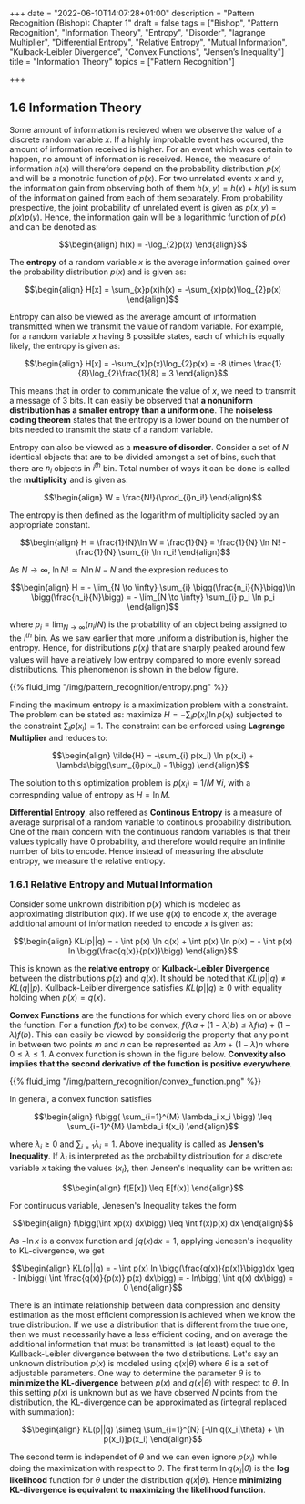 +++
date = "2022-06-10T14:07:28+01:00"
description = "Pattern Recognition (Bishop): Chapter 1"
draft = false
tags = ["Bishop", "Pattern Recognition", "Information Theory", "Entropy", "Disorder", "lagrange Multiplier", "Differential Entropy", "Relative Entropy", "Mutual Information", "Kulback-Leibler Divergence", "Convex Functions", "Jensen’s Inequality"]
title = "Information Theory"
topics = ["Pattern Recognition"]

+++

## 1.6 Information Theory

Some amount of information is recieved when we observe the value of a discrete random variable $x$. If a highly improbable event has occured, the amount of information received is higher. For an event which was certain to happen, no amount of information is received. Hence, the measure of information $h(x)$ will therefore depend on the probability distribution $p(x)$ and will be a monotnic function of $p(x)$. For two unrelated events $x$ and $y$, the information gain from observing both of them $h(x,y) = h(x) + h(y)$ is sum of the information gained from each of them separately. From probability prespective, the joint probability of unrelated event is given as $p(x,y) = p(x)p(y)$. Hence, the information gain will be a logarithmic function of $p(x)$ and can be denoted as:

$$\begin{align}
h(x) = -\log_{2}p(x)
\end{align}$$

The <b>entropy</b> of a random variable $x$ is the average information gained over the probability distribution $p(x)$ and is given as:

$$\begin{align}
H[x] = \sum_{x}p(x)h(x) = -\sum_{x}p(x)\log_{2}p(x)
\end{align}$$

Entropy can also be viewed as the average amount of information transmitted when we transmit the value of random variable. For example, for a random variable $x$ having $8$ possible states, each of which is equally likely, the entropy is given as:

$$\begin{align}
H[x] = -\sum_{x}p(x)\log_{2}p(x) = -8 \times \frac{1}{8}\log_{2}\frac{1}{8} = 3
\end{align}$$

This means that in order to communicate the value of $x$, we need to transmit a message of $3$ bits. It can easily be observed that <b>a nonuniform distribution has a smaller entropy than a uniform one</b>. The <b>noiseless coding theorem</b> states that the entropy is a lower bound on the number of bits needed to transmit the state of a random variable.

Entropy can also be viewed as a <b>measure of disorder</b>. Consider a set of $N$ identical objects that are to be divided amongst a set of bins, such that there are $n_i$ objects in $i^{th}$ bin. Total number of ways it can be done is called the <b>multiplicity</b> and is given as:

$$\begin{align}
W = \frac{N!}{\prod_{i}n_i!}
\end{align}$$

The entropy is then defined as the logarithm of multiplicity sacled by an appropriate constant.

$$\begin{align}
H = \frac{1}{N}\ln W = \frac{1}{N} = \frac{1}{N} \ln N! - \frac{1}{N} \sum_{i} \ln n_i! 
\end{align}$$

As $N \to \infty$, $\ln N! \simeq N \ln N - N$ and the expresion reduces to

$$\begin{align}
H = - \lim_{N \to \infty} \sum_{i} \bigg(\frac{n_i}{N}\bigg)\ln \bigg(\frac{n_i}{N}\bigg) = - \lim_{N \to \infty} \sum_{i} p_i \ln p_i
\end{align}$$

where $p_i = \lim_{N \to \infty}(n_i/N)$ is the probability of an object being assigned to the $i^{th}$ bin. As we saw earlier that more uniform a distribution is, higher the entropy. Hence, for distributions $p(x_i)$ that are sharply peaked around few values will have a relatively low entrpy compared to more evenly spread distributions. This phenomenon is shown in the below figure.

{{% fluid_img "/img/pattern_recognition/entropy.png" %}}

Finding the maximum entropy is a maximization problem with a constraint. The problem can be stated as: maximize $H = -\sum_{i} p(x_i) \ln p(x_i)$ subjected to the constraint $\sum_{i}p(x_i) = 1$. The constraint can be enforced using <b>Lagrange Multiplier</b> and reduces to:

$$\begin{align}
\tilde{H} = -\sum_{i} p(x_i) \ln p(x_i) + \lambda\bigg(\sum_{i}p(x_i) - 1\bigg)
\end{align}$$

The solution to this optimization problem is $p(x_i) = 1/M$ $\forall i$, with a correspnding value of entropy as $H = \ln M$.

<b>Differential Entropy</b>, also reffered as <b>Continous Entropy</b> is a measure of average surprisal of a random variable to continous probability distribution. One of the main concern with the continuous random variables is that their values typically have 0 probability, and therefore would require an infinite number of bits to encode. Hence instead of measuring the absolute entropy, we measure the relative entropy.

### 1.6.1 Relative Entropy and Mutual Information

Consider some unknown distribition $p(x)$ which is modeled as approximating distribution $q(x)$. If we use $q(x)$ to encode $x$, the average additional amount of information needed to encode $x$ is given as:

$$\begin{align}
KL(p||q) = - \int p(x) \ln q(x) + \int p(x) \ln p(x) = - \int p(x) ln \bigg(\frac{q(x)}{p(x)}\bigg)
\end{align}$$

This is known as the <b>relative entropy</b> or <b>Kulback-Leibler Divergence</b> between the distributions $p(x)$ and $q(x)$. It should be noted that $KL(p||q) \neq KL(q||p)$. Kullback-Leibler divergence satisfies $KL(p||q) \geq 0$ with equality holding when $p(x) = q(x)$.

<b>Convex Functions</b> are the functions for which every chord lies on or above the function. For a function $f(x)$ to be convex, $f(\lambda a + (1-\lambda)b) \leq \lambda f(a) + (1 - \lambda)f(b)$. This can easily be viewed by considerig the property that any point in between two points $m$ and $n$ can be represented as $\lambda m + (1-\lambda)n$ where $0 \leq \lambda \leq 1$. A convex function is shown in the figure below. <b>Convexity also implies that the second derivative of the function is positive everywhere</b>.

{{% fluid_img "/img/pattern_recognition/convex_function.png" %}}

In general, a convex function satisfies

$$\begin{align}
f\bigg( \sum_{i=1}^{M} \lambda_i x_i \bigg) \leq \sum_{i=1}^{M} \lambda_i f(x_i)
\end{align}$$

where $\lambda_i \geq 0$ and $\sum_{i=1}\lambda_i = 1$. Above inequality is called as <b>Jensen's Inequality</b>. If $\lambda_i$ is interpreted as the probability distribution for a discrete variable $x$ taking the values $\{x_i\}$, then Jensen's Inequality can be written as:

$$\begin{align}
f(E[x]) \leq E[f(x)]
\end{align}$$

For continuous variable, Jenesen's Inequality takes the form

$$\begin{align}
f\bigg(\int xp(x) dx\bigg) \leq \int f(x)p(x) dx
\end{align}$$

As $-\ln x$ is a convex function and $\int q(x) dx = 1$, applying Jenesen's inequality to KL-divergence, we get

$$\begin{align}
KL(p||q) = - \int p(x) ln \bigg(\frac{q(x)}{p(x)}\bigg)dx \geq - ln\bigg( \int \frac{q(x)}{p(x)} p(x) dx\bigg) = - ln\bigg( \int q(x) dx\bigg) = 0
\end{align}$$

There is an intimate relationship between data compression and density estimation as the most efficient compression is achieved when we know the true distribution. If we use a distribution that is different from the true one, then we must necessarily have a less efficient coding, and on average the additional information that must be transmitted is (at least) equal to the Kullback-Leibler divergence between the two distributions. Let's say an unknown distribution $p(x)$ is modeled using $q(x|\theta)$ where $\theta$ is a set of adjustable parameters. One way to determine the parameter $\theta$ is to <b>minimize the KL-divergence</b> between $p(x)$ and $q(x|\theta)$ with respect to $\theta$. In this setting $p(x)$ is unknown but as we have observed $N$ points from the distribution, the KL-divergence can be approximated as (integral replaced with summation):

$$\begin{align}
KL(p||q) \simeq \sum_{i=1}^{N} [-\ln q(x_i|\theta) + \ln p(x_i)]p(x_i)
\end{align}$$

The second term is independet of $\theta$ and we can even ignore $p(x_i)$ while doing the maximization with respect to $\theta$. The first term $\ln q(x_i|\theta)$ is the <b>log likelihood</b> function for $\theta$ under the distribution $q(x|\theta)$. Hence <b>minimizing KL-divergence is equivalent to maximizing the likelihood function</b>.
